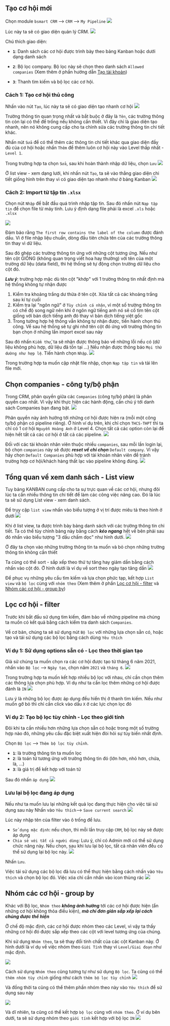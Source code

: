 ## Tạo cơ hội mới
Chọn module `bsmart CRM` --> `CRM` --> `My Pipeline`
![](Screen-shot/Truy%20cập%20CRM.png)

Lúc này ta sẽ có giao diện quản lý CRM.
![](Screen-shot/Pasted%20image%2020210629201224.png)

Chú thích giao diện:
- **`1`**: Danh sách các cơ hội được trình bày theo bảng Kanban hoặc dưới dạng danh sách

- **`2`**: Bộ lọc company. Bộ lọc này sẽ chọn theo danh sách `Allowed companies` (Xem thêm ở phần hướng dẫn [Tạo tài khoản](01%20-%20Quản%20lý%20tài%20khoản%20nhân%20viên.md#Cách%201%20Tạo%20tài%20khoản%20qua%20giao%20diện%20Contacts%20Employees))

- **`3`**: Thanh tìm kiếm và bộ lọc các cơ hội.    
### Cách 1: Tạo cơ hội thủ công
Nhấn vào nút `Tạo`, lúc này ta sẽ có giao diện tạo nhanh cơ hội
![](Screen-shot/Pasted%20image%2020210629205403.png)

Trường thông tin quan trọng nhất và bắt buộc ở đây là `Tên`, các trường thông tin còn lại có thể để trống nếu không cần thiết. Vì đây chỉ là giao diện tạo nhanh, nên nó không cung cấp cho ta chỉnh sửa các trường thông tin chi tiết khác.



Nhấn nút `Sửa` để có thể thêm các thông tin chi tiết khác qua giao diện đầy đủ của cơ hội hoặc nhấn `Thêm` để thêm luôn cơ hội này vào Level thấp nhất - `Level 1`.

Trong trường hợp ta chọn `Sửa`, sau khi hoàn thành nhập dữ liệu, chọn `Lưu`
![](Screen-shot/Giao%20diện%20cơ%20hội%20chi%20tiết.png)

Ở list view - xem dạng lưới, khi nhấn nút `Tạo`, ta sẽ vào thẳng giao diện chi tiết giống hình trên thay vì có giao diện tạo nhanh như ở bảng Kanban
![](Screen-shot/Giao%20diện%20list%20view.png)

### Cách 2: Import từ tập tin `.xlsx`

Chọn nút `Nhập` để bắt đầu quá trình nhập tập tin. Sau đó nhấn nút `Nạp tập tin` để chọn file từ máy tính. Lưu ý định dạng file phải là excel `.xls` hoặc `.xlsx`

![](Screen-shot/Import%20cơ%20hội.png)

Đảm bảo rằng `The first row contains the label of the column` được đánh dấu. Vì ở file nhập liệu chuẩn, dòng đầu tiên chứa tên của các trường thông tin thay vì dữ liệu.

Sau đó ghép các trường thông tin ứng với những cột tương ứng. Nếu như tên cột GIỐNG (không quan trọng viết hoa hay thường) với tên của một trường dữ liệu (data field), thì hệ thống sẽ tự động chọn trường dữ liệu cho cột đó.

***Lưu ý***: trường hợp mặc dù tên cột "khớp" với 1 trường thông tin nhất định mà hệ thống không tự nhận được
1. Kiểm tra khoảng trắng dư thừa ở tên cột. Xóa tất cả các khoảng trắng sau kí tự cuối
2. Kiểm tra lại "ngôn ngữ" ở `Tùy chỉnh cá nhân`, vì một số trường thông tin có chế độ song ngữ nên khi ở ngôn ngữ tiếng anh nó sẽ cố tìm tên cột giống với bản dịch tiếng anh đó thay vì bản dịch tiếng việt gốc 
3. Trong tường hợp hệ thống vẫn không tự nhận được, tiến hành chọn thủ công. Về sau hệ thống sẽ tự ghi nhớ tên cột đó ứng với trường thông tin bạn chọn ở những lần import excel sau này

Sau đó nhấn `Kiểm thử`, ta sẽ nhận được thông báo về những lỗi nếu có (dữ liệu không phù hợp, dữ liệu đã tồn tại ...)
Nếu nhận được thông báo `Mọi thứ dường như hợp lệ`. Tiến hành chọn `Nhập`.
![](Screen-shot/Test%20import.png)

Trong trường hợp ta muốn cập nhật file nhập, chọn `Nạp tập tin` và tải lên file mới.

## Chọn companies - công ty/bộ phận
Trong CRM, phân quyền giữa các `Companies` (công ty/bộ phận) là phân quyền cao nhất. Vì vậy khi thực hiện các hành động, cần chú ý tới danh sách Companies bạn đang bật.
![](Screen-shot/Multi%20companies.png)

Phân quyền này ảnh hưởng tới những cơ hội được hiện ra (mỗi một công ty/bộ phận có pipeline riêng). Ở hình ví dụ trên, khi chỉ chọn `THCS-THPT` thì ta chỉ có 1 cơ hội `Nguyễn Hoàng Anh` ở Level 4. Chọn tất cả các option còn lại để hiện hết tất cả các cơ hội ở tất cả các pipeline. 
![](Screen-shot/Mở%20tất%20cả%20các%20cơ%20hội.png)

Đối với các tài khoản nhân viên thuộc nhiều `companies`, sau mỗi lần login lại, bộ chọn `companies` này sẽ được ***reset về chỉ chọn*** `Default company`. Vì vậy hãy chọn `Default Companies` phù hợp với tài khoản nhân viên để tránh trường hợp cơ hội/khách hàng thất lạc vào pipeline không đúng. 
![](Screen-shot/Multi%20companies%201.png)



## Tổng quan về xem danh sách - List view
Tuy bảng KANBAN cung cấp cho ta sự trực quan về các cơ hội, nhưng đôi lúc ta cần nhiều thông tin chi tiết để làm các công việc nâng cao. Đó là lúc ta sẽ sử dụng List view - xem danh sách.

Để truy cập `list view` nhấn vào biểu tượng ở vị trí được miêu tả theo hình ở dưới 
![](Screen-shot/Truy%20cập%20list%20view.png)

Khi ở list view, ta được trình bày bảng danh sách với các trường thông tin chi tiết. Ta có thể tùy chỉnh bảng này bằng cách ***kéo ngang*** hết về bên phải sau đó nhấn vào biểu tượng "3 dấu chấm dọc" như hình dưới.
![](Screen-shot/Tùy%20chỉnh%20bảng%20list%20view.png)

Ở đây ta chọn vào những trường thông tin ta muốn và bỏ chọn những trường thông tin không cần thiết

Ta cũng có thể sort - sắp xếp theo thứ tự tăng hay giảm dần bằng cách nhấn vào cột đó. Ở hình dưới là ví dụ về sort theo ngày tạo tăng dần
![](Screen-shot/Tăng%20dần.png)

Để phục vụ những yêu cầu tìm kiếm và lựa chọn phức tạp, kết hợp `List view` và `bộ lọc` cùng với `nhóm theo` (Xem thêm ở phần [Lọc cơ hội - filter](03%20-%20Quản%20lý%20cơ%20hội.md#Lọc%20cơ%20hội%20-%20filter) và [Nhóm các cơ hội - group by](03%20-%20Quản%20lý%20cơ%20hội.md#Nhóm%20các%20cơ%20hội%20-%20group%20by))
## Lọc cơ hội - filter
Trước khi bắt đầu sử dụng tìm kiếm, đảm bảo về những pipeline mà chúng ta muốn có kết quả bằng cách kiểm tra danh sách `Companies`. 

Về cơ bản, chúng ta sẽ sử dụng nút `Bộ lọc` với những lựa chọn sẵn có, hoặc tạo và tái sử dụng các bộ lọc bằng cách dùng `Yêu thích`

### Ví dụ 1: Sử dụng options sẵn có - Lọc theo thời gian tạo
Giả sử chúng ta muốn chọn ra các cơ hội được tạo từ tháng 6 năm 2021, nhấn vào `Bộ lọc` --> `Ngày tạo`, chọn năm `2021` và `tháng 6`.
![](Screen-shot/Filter.png)

Trong trường hợp ta muốn kết hợp nhiều bộ lọc với nhau, chỉ cần chọn thêm các thông lựa chọn phù hợp. Ví dụ như ta cần lọc thêm những cơ hội được đánh là `IN`
![](Screen-shot/multi%20filters.png)

Lưu ý là những bộ lọc được áp dụng đều hiển thị ở thanh tìm kiếm. Nếu như muốn gỡ bỏ thì chỉ cần click vào dấu `X` ở các lực chọn lọc đó 

### Ví dụ 2: Tạo bộ lọc tùy chỉnh - Lọc theo giới tính
Đôi khi ta cần nhiều hơn những lựa chọn sẵn có hoặc trong một số trường hợp nào đó, những yêu cầu đặc biệt xuất hiện đòi hỏi sự tùy biến nhất định.

Chọn `Bộ lọc` --> `Thêm bộ lọc tùy chỉnh`.
- **`1`**: là trường thông tin ta muốn lọc
- **`2`**: là toán tử tương ứng với trường thông tin đó (lớn hơn, nhỏ hơn, chứa, là, ...)
- **`3`**: là giá trị để kết hợp với toán tử

Sau đó nhấn `áp dụng`
![](Screen-shot/Custom%20filter%202.png)

### Lưu lại bộ lọc đang áp dụng
Nếu như ta muốn lưu lại những kết quả lọc đang thực hiện cho việc tái sử dụng sau này
Nhấn vào `Yêu thích`--> `Save current search`
![](Screen-shot/Save%20current%20search.png)

Lúc này nhập tên của filter vào ô trống để lưu.
- `Sử dụng mặc định`: nếu chọn, thì mỗi lần truy cập `CRM`, bộ lọc này sẽ được áp dụng
- `Chia sẻ với tất cả người dùng`: Lưu ý, chỉ có Admin mới có thể sử dụng chức năng này. Nếu chọn, sau khi lưu lại bộ lọc, tất cả nhân viên đều có thể sử dụng lại bộ lọc này. 
![](Screen-shot/Save%20the%20search.png)

Nhấn `Lưu`.

Việc tái sử dụng các bộ lọc đã lưu có thể thực hiện bằng cách nhấn vào `Yêu thích` và chọn bộ lọc đó. Việc xóa chỉ cần nhấn vào icon thùng rác
![](Screen-shot/Tái%20sử%20dụng%20bộ%20lọc.png)


## Nhóm các cơ hội - group by
Khác với Bộ lọc, `Nhóm theo` ***không ảnh hưởng*** tới các cơ hội được hiện (ẩn những cơ hội không thỏa điều kiện), ***mà chỉ đơn giản sắp xếp lại cách chúng được thể hiện***

Ở chế độ mặc định, các cơ hội được nhóm theo các Level, vì vậy ta thấy những cơ hội đó được sắp xếp theo các cột với level tương ứng của chúng.

Khi sử dụng `Nhóm theo`, ta sẽ thay đổi tính chất của các cột Kanban này. Ở hình dưới là ví dụ về việc nhóm theo `Giới Tính` thay vì `Level/Giai đoạn` như mặc định.


![](Screen-shot/Group%20by.png)

Cách sử dụng `Nhóm theo` cũng tương tự như sử dụng `Bộ lọc`. Ta cũng có thể `thêm nhóm tùy chỉnh` giống như cách `thêm bộ lọc tùy chỉnh`
![](Screen-shot/Nhóm%20theo.png)

Và đồng thời ta cũng có thể thêm phần nhóm theo này vào `Yêu thích` để sử dụng sau này

![](Screen-shot/groupby%20sex.png)

Và dĩ nhiên, ta cũng có thể kết hợp `bộ lọc` cùng với `nhóm theo`. Ở ví dụ bên dưới, ta sẽ sử dụng nhóm theo `giới tính` kết hợp với bộ lọc `IN`
![](Screen-shot/Combine%20sex%20and%20IN.png)